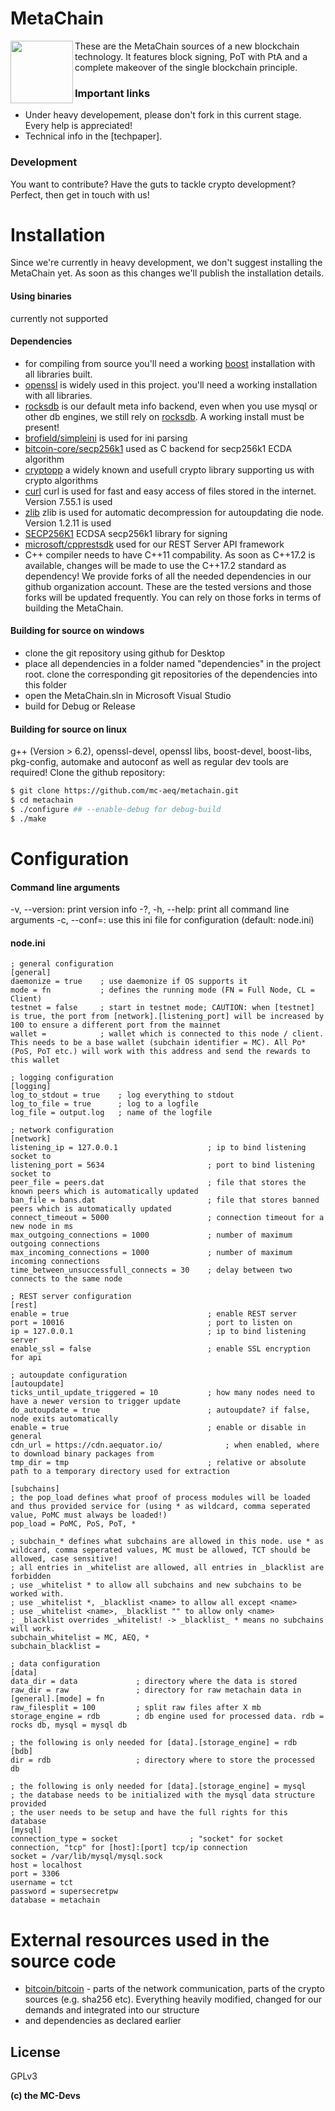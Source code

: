 # MetaChain

<img align="left" width="100" height="100" src="https://aequator.io/AEC_Logo_Final_RGB.svg">

These are the MetaChain sources of a new blockchain technology. It features block signing, PoT with PtA and a complete makeover of the single blockchain principle.

### Important links
- Under heavy developement, please don't fork in this current stage. Every help is appreciated!
 - Technical info in the [techpaper].

### Development

You want to contribute? Have the guts to tackle crypto development?
Perfect, then get in touch with us!

# Installation

Since we're currently in heavy development, we don't suggest installing the MetaChain yet. As soon as this changes we'll publish the installation details.
#### Using binaries
currently not supported
#### Dependencies
- for compiling from source you'll need a working [boost] installation with all libraries built.
- [openssl] is widely used in this project. you'll need a working installation with all libraries.
- [rocksdb] is our default meta info backend, even when you use mysql or other db engines, we still rely on [rocksdb]. A working install must be present!
- [brofield/simpleini] is used for ini parsing
- [bitcoin-core/secp256k1] used as C backend for secp256k1 ECDA algorithm
- [cryptopp] a widely known and usefull crypto library supporting us with crypto algorithms
- [curl] curl is used for fast and easy access of files stored in the internet. Version 7.55.1 is used
- [zlib] zlib is used for automatic decompression for autoupdating die node. Version 1.2.11 is used
- [SECP256K1] ECDSA secp256k1 library for signing
- [microsoft/cpprestsdk] used for our REST Server API framework
- C++ compiler needs to have C++11 compability. As soon as C++17.2 is available, changes will be made to use the C++17.2 standard as dependency!
We provide forks of all the needed dependencies in our github organization account. These are the tested versions and those forks will be updated frequently. You can rely on those forks in terms of building the MetaChain.
#### Building for source on windows
- clone the git repository using github for Desktop
- place all dependencies in a folder named "dependencies" in the project root. clone the corresponding git repositories of the dependencies into this folder
- open the MetaChain.sln in Microsoft Visual Studio
- build for Debug or Release
#### Building for source on linux
g++ (Version > 6.2), openssl-devel, openssl libs, boost-devel, boost-libs, pkg-config, automake and autoconf as well as regular dev tools are required!
Clone the github repository:
```sh
$ git clone https://github.com/mc-aeq/metachain.git
$ cd metachain
$ ./configure ## --enable-debug for debug-build
$ ./make
```
# Configuration
#### Command line arguments
-v, --version: print version info
-?, -h, --help: print all command line arguments
-c, --conf=<file>: use this ini file for configuration (default: node.ini)
#### node.ini
```
; general configuration
[general]
daemonize = true    ; use daemonize if OS supports it
mode = fn			; defines the running mode (FN = Full Node, CL = Client) 
testnet = false		; start in testnet mode; CAUTION: when [testnet] is true, the port from [network].[listening_port] will be increased by 100 to ensure a different port from the mainnet
wallet = 			; wallet which is connected to this node / client. This needs to be a base wallet (subchain identifier = MC). All Po* (PoS, PoT etc.) will work with this address and send the rewards to this wallet

; logging configuration
[logging]
log_to_stdout = true    ; log everything to stdout
log_to_file = true      ; log to a logfile
log_file = output.log   ; name of the logfile

; network configuration
[network]
listening_ip = 127.0.0.1                    ; ip to bind listening socket to
listening_port = 5634                       ; port to bind listening socket to
peer_file = peers.dat                       ; file that stores the known peers which is automatically updated
ban_file = bans.dat                         ; file that stores banned peers which is automatically updated
connect_timeout = 5000                      ; connection timeout for a new node in ms
max_outgoing_connections = 1000             ; number of maximum outgoing connections
max_incoming_connections = 1000             ; number of maximum incoming connections
time_between_unsuccessfull_connects = 30    ; delay between two connects to the same node

; REST server configuration
[rest]
enable = true								; enable REST server
port = 10016								; port to listen on
ip = 127.0.0.1								; ip to bind listening server
enable_ssl = false							; enable SSL encryption for api

; autoupdate configuration
[autoupdate]
ticks_until_update_triggered = 10           ; how many nodes need to have a newer version to trigger update
do_autoupdate = true                        ; autoupdate? if false, node exits automatically
enable = true								; enable or disable in general
cdn_url	= https://cdn.aequator.io/				; when enabled, where to download binary packages from
tmp_dir = tmp 								; relative or absolute path to a temporary directory used for extraction

[subchains]
; the pop_load defines what proof of process modules will be loaded and thus provided service for (using * as wildcard, comma seperated value, PoMC must always be loaded!)
pop_load = PoMC, PoS, PoT, *

; subchain_* defines what subchains are allowed in this node. use * as wildcard, comma seperated values, MC must be allowed, TCT should be allowed, case sensitive!
; all entries in _whitelist are allowed, all entries in _blacklist are forbidden
; use _whitelist * to allow all subchains and new subchains to be worked with.
; use _whitelist *, _blacklist <name> to allow all except <name>
; use _whitelist <name>, _blacklist "" to allow only <name>
; _blacklist overrides _whitelist! -> _blacklist_ * means no subchains will work.
subchain_whitelist = MC, AEQ, *
subchain_blacklist = 

; data configuration
[data]
data_dir = data				; directory where the data is stored
raw_dir = raw				; directory for raw metachain data in [general].[mode] = fn
raw_filesplit = 100			; split raw files after X mb
storage_engine = rdb		; db engine used for processed data. rdb = rocks db, mysql = mysql db

; the following is only needed for [data].[storage_engine] = rdb
[bdb]
dir = rdb					; directory where to store the processed db

; the following is only needed for [data].[storage_engine] = mysql
; the database needs to be initialized with the mysql data structure provided
; the user needs to be setup and have the full rights for this database
[mysql]
connection_type = socket				; "socket" for socket connection, "tcp" for [host]:[port] tcp/ip connection
socket = /var/lib/mysql/mysql.sock
host = localhost
port = 3306
username = tct
password = supersecretpw
database = metachain
```

# External resources used in the source code
- [bitcoin/bitcoin] - parts of the network communication, parts of the crypto sources (e.g. sha256 etc). Everything heavily modified, changed for our demands and integrated into our structure
- and dependencies as declared earlier

License
----

GPLv3


**(c) the MC-Devs**

[//]: # (These are reference links used in the body of this note and get stripped out when the markdown processor does its job. There is no need to format nicely because it shouldn't be seen. Thanks SO - http://stackoverflow.com/questions/4823468/store-comments-in-markdown-syntax)

   [brofield/simpleini]: <https://github.com/brofield/simpleini>
   [bitcoin/bitcoin]: <https://github.com/bitcoin/bitcoin>
   [boost]: <http://www.boost.org/>
   [openssl]: <https://github.com/openssl/openssl>
   [rocksdb]: <https://github.com/facebook/rocksdb/>
   [bitcoin-core/secp256k1]: <https://github.com/bitcoin-core/secp256k1>
   [cryptopp]: <https://github.com/weidai11/cryptopp>
   [curl]: <https://curl.haxx.se/>
   [zlib]: <http://zlib.net/>
   [SECP256K1]: <https://github.com/libbitcoin/secp256k1>
   [microsoft/cpprestsdk]: <https://github.com/Microsoft/cpprestsdk>